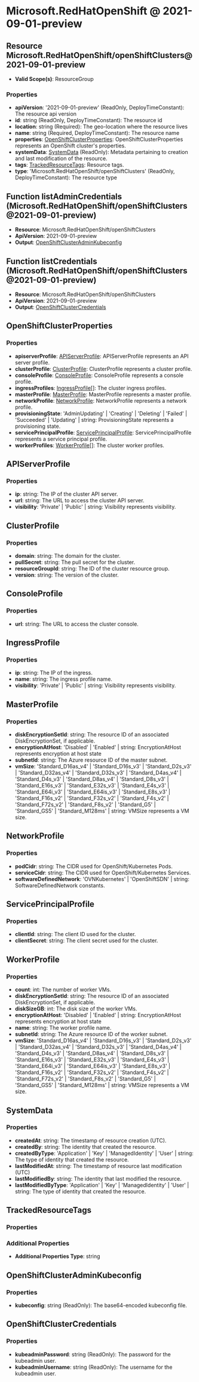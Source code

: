 # Microsoft.RedHatOpenShift @ 2021-09-01-preview

## Resource Microsoft.RedHatOpenShift/openShiftClusters@2021-09-01-preview
* **Valid Scope(s)**: ResourceGroup
### Properties
* **apiVersion**: '2021-09-01-preview' (ReadOnly, DeployTimeConstant): The resource api version
* **id**: string (ReadOnly, DeployTimeConstant): The resource id
* **location**: string (Required): The geo-location where the resource lives
* **name**: string (Required, DeployTimeConstant): The resource name
* **properties**: [OpenShiftClusterProperties](#openshiftclusterproperties): OpenShiftClusterProperties represents an OpenShift cluster's properties.
* **systemData**: [SystemData](#systemdata) (ReadOnly): Metadata pertaining to creation and last modification of the resource.
* **tags**: [TrackedResourceTags](#trackedresourcetags): Resource tags.
* **type**: 'Microsoft.RedHatOpenShift/openShiftClusters' (ReadOnly, DeployTimeConstant): The resource type

## Function listAdminCredentials (Microsoft.RedHatOpenShift/openShiftClusters@2021-09-01-preview)
* **Resource**: Microsoft.RedHatOpenShift/openShiftClusters
* **ApiVersion**: 2021-09-01-preview
* **Output**: [OpenShiftClusterAdminKubeconfig](#openshiftclusteradminkubeconfig)

## Function listCredentials (Microsoft.RedHatOpenShift/openShiftClusters@2021-09-01-preview)
* **Resource**: Microsoft.RedHatOpenShift/openShiftClusters
* **ApiVersion**: 2021-09-01-preview
* **Output**: [OpenShiftClusterCredentials](#openshiftclustercredentials)

## OpenShiftClusterProperties
### Properties
* **apiserverProfile**: [APIServerProfile](#apiserverprofile): APIServerProfile represents an API server profile.
* **clusterProfile**: [ClusterProfile](#clusterprofile): ClusterProfile represents a cluster profile.
* **consoleProfile**: [ConsoleProfile](#consoleprofile): ConsoleProfile represents a console profile.
* **ingressProfiles**: [IngressProfile](#ingressprofile)[]: The cluster ingress profiles.
* **masterProfile**: [MasterProfile](#masterprofile): MasterProfile represents a master profile.
* **networkProfile**: [NetworkProfile](#networkprofile): NetworkProfile represents a network profile.
* **provisioningState**: 'AdminUpdating' | 'Creating' | 'Deleting' | 'Failed' | 'Succeeded' | 'Updating' | string: ProvisioningState represents a provisioning state.
* **servicePrincipalProfile**: [ServicePrincipalProfile](#serviceprincipalprofile): ServicePrincipalProfile represents a service principal profile.
* **workerProfiles**: [WorkerProfile](#workerprofile)[]: The cluster worker profiles.

## APIServerProfile
### Properties
* **ip**: string: The IP of the cluster API server.
* **url**: string: The URL to access the cluster API server.
* **visibility**: 'Private' | 'Public' | string: Visibility represents visibility.

## ClusterProfile
### Properties
* **domain**: string: The domain for the cluster.
* **pullSecret**: string: The pull secret for the cluster.
* **resourceGroupId**: string: The ID of the cluster resource group.
* **version**: string: The version of the cluster.

## ConsoleProfile
### Properties
* **url**: string: The URL to access the cluster console.

## IngressProfile
### Properties
* **ip**: string: The IP of the ingress.
* **name**: string: The ingress profile name.
* **visibility**: 'Private' | 'Public' | string: Visibility represents visibility.

## MasterProfile
### Properties
* **diskEncryptionSetId**: string: The resource ID of an associated DiskEncryptionSet, if applicable.
* **encryptionAtHost**: 'Disabled' | 'Enabled' | string: EncryptionAtHost represents encryption at host state
* **subnetId**: string: The Azure resource ID of the master subnet.
* **vmSize**: 'Standard_D16as_v4' | 'Standard_D16s_v3' | 'Standard_D2s_v3' | 'Standard_D32as_v4' | 'Standard_D32s_v3' | 'Standard_D4as_v4' | 'Standard_D4s_v3' | 'Standard_D8as_v4' | 'Standard_D8s_v3' | 'Standard_E16s_v3' | 'Standard_E32s_v3' | 'Standard_E4s_v3' | 'Standard_E64i_v3' | 'Standard_E64is_v3' | 'Standard_E8s_v3' | 'Standard_F16s_v2' | 'Standard_F32s_v2' | 'Standard_F4s_v2' | 'Standard_F72s_v2' | 'Standard_F8s_v2' | 'Standard_G5' | 'Standard_GS5' | 'Standard_M128ms' | string: VMSize represents a VM size.

## NetworkProfile
### Properties
* **podCidr**: string: The CIDR used for OpenShift/Kubernetes Pods.
* **serviceCidr**: string: The CIDR used for OpenShift/Kubernetes Services.
* **softwareDefinedNetwork**: 'OVNKubernetes' | 'OpenShiftSDN' | string: SoftwareDefinedNetwork constants.

## ServicePrincipalProfile
### Properties
* **clientId**: string: The client ID used for the cluster.
* **clientSecret**: string: The client secret used for the cluster.

## WorkerProfile
### Properties
* **count**: int: The number of worker VMs.
* **diskEncryptionSetId**: string: The resource ID of an associated DiskEncryptionSet, if applicable.
* **diskSizeGB**: int: The disk size of the worker VMs.
* **encryptionAtHost**: 'Disabled' | 'Enabled' | string: EncryptionAtHost represents encryption at host state
* **name**: string: The worker profile name.
* **subnetId**: string: The Azure resource ID of the worker subnet.
* **vmSize**: 'Standard_D16as_v4' | 'Standard_D16s_v3' | 'Standard_D2s_v3' | 'Standard_D32as_v4' | 'Standard_D32s_v3' | 'Standard_D4as_v4' | 'Standard_D4s_v3' | 'Standard_D8as_v4' | 'Standard_D8s_v3' | 'Standard_E16s_v3' | 'Standard_E32s_v3' | 'Standard_E4s_v3' | 'Standard_E64i_v3' | 'Standard_E64is_v3' | 'Standard_E8s_v3' | 'Standard_F16s_v2' | 'Standard_F32s_v2' | 'Standard_F4s_v2' | 'Standard_F72s_v2' | 'Standard_F8s_v2' | 'Standard_G5' | 'Standard_GS5' | 'Standard_M128ms' | string: VMSize represents a VM size.

## SystemData
### Properties
* **createdAt**: string: The timestamp of resource creation (UTC).
* **createdBy**: string: The identity that created the resource.
* **createdByType**: 'Application' | 'Key' | 'ManagedIdentity' | 'User' | string: The type of identity that created the resource.
* **lastModifiedAt**: string: The timestamp of resource last modification (UTC)
* **lastModifiedBy**: string: The identity that last modified the resource.
* **lastModifiedByType**: 'Application' | 'Key' | 'ManagedIdentity' | 'User' | string: The type of identity that created the resource.

## TrackedResourceTags
### Properties
### Additional Properties
* **Additional Properties Type**: string

## OpenShiftClusterAdminKubeconfig
### Properties
* **kubeconfig**: string (ReadOnly): The base64-encoded kubeconfig file.

## OpenShiftClusterCredentials
### Properties
* **kubeadminPassword**: string (ReadOnly): The password for the kubeadmin user.
* **kubeadminUsername**: string (ReadOnly): The username for the kubeadmin user.

